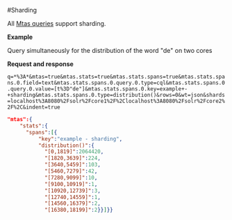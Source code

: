 #Sharding

All [Mtas queries](search_component.html) support sharding.

**Example**

Query simultaneously for the distribution of the word "de" on two cores

**Request and response** 

`q=*%3A*&mtas=true&mtas.stats=true&mtas.stats.spans=true&mtas.stats.spans.0.field=text&mtas.stats.spans.0.query.0.type=cql&mtas.stats.spans.0.query.0.value=[t%3D"de"]&mtas.stats.spans.0.key=example+-+sharding&mtas.stats.spans.0.type=distribution()&rows=0&wt=json&shards=localhost%3A8080%2Fsolr%2Fcore1%2F%2Clocalhost%3A8080%2Fsolr%2Fcore2%2F%2C&indent=true`

``` json
"mtas":{
    "stats":{
      "spans":[{
          "key":"example - sharding",
          "distribution()":{
            "[0,1819]":2064420,
            "[1820,3639]":224,
            "[3640,5459]":103,
            "[5460,7279]":42,
            "[7280,9099]":10,
            "[9100,10919]":1,
            "[10920,12739]":3,
            "[12740,14559]":1,
            "[14560,16379]":2,
            "[16380,18199]":2}}]}}
```

